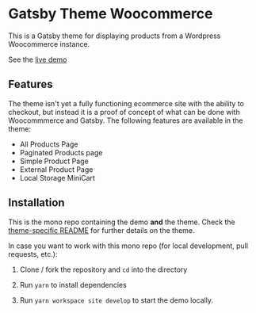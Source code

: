 # Gatsby Theme Woocommerce

This is a Gatsby theme for displaying products from a Wordpress Woocommerce instance.

See the [live demo](https://gatsby-theme-woocommerce.netlify.com/)

## Features

The theme isn't yet a fully functioning ecommerce site with the ability to checkout, but instead it is a proof of concept of what can be done with Woocommmerce and Gatsby. The following features are available in the theme:

-   All Products Page
-   Paginated Products page
-   Simple Product Page
-   External Product Page
-   Local Storage MiniCart

## Installation

This is the mono repo containing the demo **and** the theme. Check the [theme-specific README](gatsby-theme-woocommerce/README.md) for further
details on the theme.

In case you want to work with this mono repo (for local development, pull requests, etc.):

1. Clone / fork the repository and `cd` into the directory

2. Run `yarn` to install dependencies

3. Run `yarn workspace site develop` to start the demo locally.
